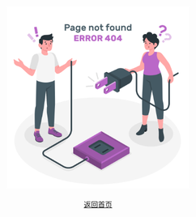 <div style="height: 72vh; display: flex; justify-content: center; align-items: center; flex-direction: column;">
  <img src="_media/404.svg" style="width: 360px" />
  <div style="margin-top: 20px">
    <a class="nomi-btn" href="/">返回首页</a>
  </div>
</div>
